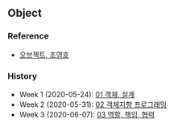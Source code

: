 ## Object

### Reference

- [오브젝트, 조영호](https://www.aladin.co.kr/shop/wproduct.aspx?ItemId=193681076&start=slayer)

### History

- Week 1 (2020-05-24): [01 객체, 설계](./object/20200524/01_object_design.md)
- Week 2 (2020-05-31): [02 객체지향 프로그래밍](./object/20200531_02_oop)
- Week 3 (2020-06-07): [03 역할, 책임, 협력](./object/20200607)
